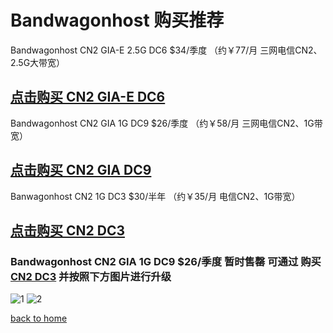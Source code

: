 # Bandwagonhost 购买推荐

 Bandwagonhost CN2 GIA-E 2.5G DC6 $34/季度 
 （约￥77/月 三网电信CN2、2.5G大带宽）

## [点击购买 CN2 GIA-E DC6](https://bwh8.net/aff.php?aff=40720&pid=87)

 Bandwagonhost CN2 GIA 1G DC9 $26/季度
 （约￥58/月 三网电信CN2、1G带宽）
## [点击购买 CN2 GIA DC9](https://bwh8.net/aff.php?aff=40720&pid=72)

 Banwagonhost CN2 1G DC3 $30/半年
 （约￥35/月 电信CN2、1G带宽）
## [点击购买 CN2 DC3](https://bwh8.net/aff.php?aff=40720&pid=57)
  
### Bandwagonhost CN2 GIA 1G DC9 $26/季度 暂时售罄 可通过 购买 [CN2 DC3](https://bwh8.net/aff.php?aff=40720&pid=57) 并按照下方图片进行升级

![1](https://raw.githubusercontent.com/10330384/bandwagonhost-Links/master/setp1.jpg)
![2](https://raw.githubusercontent.com/10330384/bandwagonhost-Links/master/step2.jpg)

[back to home](https://www.v2guidebooks.ml/vps)
